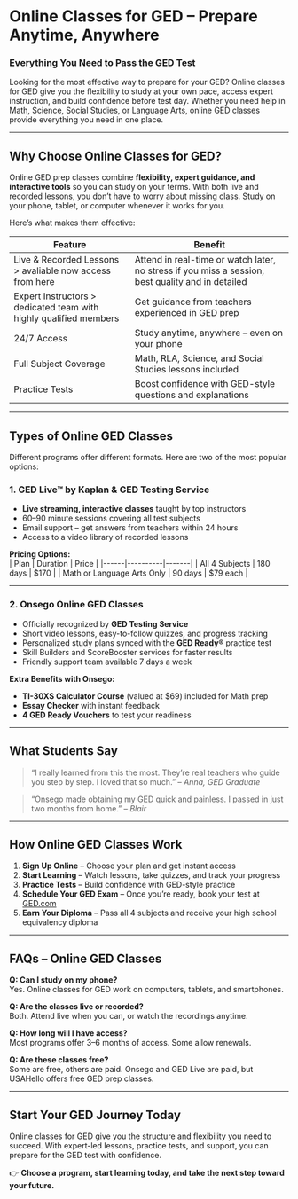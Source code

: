# Online Classes for GED – Prepare Anytime, Anywhere

### Everything You Need to Pass the GED Test

Looking for the most effective way to prepare for your GED? Online classes for GED give you the flexibility to study at your own pace, access expert instruction, and build confidence before test day. Whether you need help in Math, Science, Social Studies, or Language Arts, online GED classes provide everything you need in one place.

---

## Why Choose Online Classes for GED?

Online GED prep classes combine **flexibility, expert guidance, and interactive tools** so you can study on your terms. With both live and recorded lessons, you don’t have to worry about missing class. Study on your phone, tablet, or computer whenever it works for you.

Here’s what makes them effective:

| Feature | Benefit |
|---------|---------|
| Live & Recorded Lessons > avaliable now access from here | Attend in real-time or watch later, no stress if you miss a session, best quality and in detailed  |
| Expert Instructors > dedicated team with highly qualified members | Get guidance from teachers experienced in GED prep |
| 24/7 Access | Study anytime, anywhere – even on your phone |
| Full Subject Coverage | Math, RLA, Science, and Social Studies lessons included |
| Practice Tests | Boost confidence with GED-style questions and explanations |

---

## Types of Online GED Classes

Different programs offer different formats. Here are two of the most popular options:

### 1. GED Live™ by Kaplan & GED Testing Service
- **Live streaming, interactive classes** taught by top instructors  
- 60–90 minute sessions covering all test subjects  
- Email support – get answers from teachers within 24 hours  
- Access to a video library of recorded lessons  

**Pricing Options:**  
| Plan | Duration | Price |
|------|----------|-------|
| All 4 Subjects | 180 days | $170 |
| Math or Language Arts Only | 90 days | $79 each |  

---

### 2. Onsego Online GED Classes
- Officially recognized by **GED Testing Service**  
- Short video lessons, easy-to-follow quizzes, and progress tracking  
- Personalized study plans synced with the **GED Ready®** practice test  
- Skill Builders and ScoreBooster services for faster results  
- Friendly support team available 7 days a week  

**Extra Benefits with Onsego:**  
- **TI-30XS Calculator Course** (valued at $69) included for Math prep  
- **Essay Checker** with instant feedback  
- **4 GED Ready Vouchers** to test your readiness  

---

## What Students Say

> “I really learned from this the most. They’re real teachers who guide you step by step. I loved that so much.” – *Anna, GED Graduate*  

> “Onsego made obtaining my GED quick and painless. I passed in just two months from home.” – *Blair*  

---

## How Online GED Classes Work

1. **Sign Up Online** – Choose your plan and get instant access  
2. **Start Learning** – Watch lessons, take quizzes, and track your progress  
3. **Practice Tests** – Build confidence with GED-style practice  
4. **Schedule Your GED Exam** – Once you’re ready, book your test at [GED.com](https://ged.com)  
5. **Earn Your Diploma** – Pass all 4 subjects and receive your high school equivalency diploma  

---

## FAQs – Online GED Classes

**Q: Can I study on my phone?**  
Yes. Online classes for GED work on computers, tablets, and smartphones.  

**Q: Are the classes live or recorded?**  
Both. Attend live when you can, or watch the recordings anytime.  

**Q: How long will I have access?**  
Most programs offer 3–6 months of access. Some allow renewals.  

**Q: Are these classes free?**  
Some are free, others are paid. Onsego and GED Live are paid, but USAHello offers free GED prep classes.  

---

## Start Your GED Journey Today

Online classes for GED give you the structure and flexibility you need to succeed. With expert-led lessons, practice tests, and support, you can prepare for the GED test with confidence.

👉 **Choose a program, start learning today, and take the next step toward your future.**
